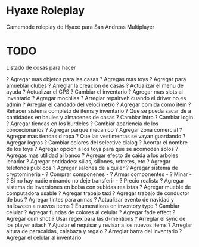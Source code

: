 # Hyaxe Roleplay
Gamemode roleplay de Hyaxe para San Andreas Multiplayer

# TODO
Listado de cosas para hacer

? Agregar mas objetos para las casas
? Agregas mas toys
? Agregar para amueblar clubes
? Arreglar la creacion de casas
? Actualizar el menu de ayuda
? Actualizar el GPS
? Cambiar el inventario
? Agregar mas slots al inventario
? Agregar mochilas
? Arreglar repairveh cuando el driver no es admin
? Arreglar el candado del velocimetro
? Agregar comida como item
? Rehacer sistema completo de items y inventario
? Que se pueda sacar de a cantidades en baules y almacenes de casas
? Cambiar intro
? Cambiar login
? Agregar tiendas en los burdeles
? Cambiar apariencia de los concecionarios 
? Agregar parque mecanico
? Agregar zona comercial
? Agregar mas tiendas d ropa
? Que las vestimentas se vayan guardando
? Agregar logros
? Cambiar colores del selective dialog
? Acortar el nombre de los toys
? Agregar opcion a los toys para que se acomoden solos
? Agregas mas utilidad al banco
? Agregar efecto de caida a los arboles lenador
? Agregar entidades: sillas, sillones, retretes, etc
? Agregar telefonos publicos
? Agregar salones de alquiler
? Agregar sistema de cryptomineria
	- ? Comprar componenes
	- ? Armar componentes
	- ? Minar
	- ? Si no hay nadie minando no deje transferir
	- ? Precio realista
? Agregar sistema de inversiones en bolsa con subidas realistas
? Agregar mueble de computadora usable
? Agregar trabajo taxi
? Agregar trabajo de conductor de bus
? Agregar tintes para armas
? Actualizar evento de navidad y halloween a nuevos items
? Enumerations en inventory type
? Cambiar celular
? Agregar fundas de colores al celular
? Agregar fade effect
? Agregar cum shot
? Usar regex para las d-mentions
? Arreglar el sync de los player attach
? Ajustar el requisar y revisar a los nuevos items
? Arreglar altura de paracaidas, calabaza y regalo
? Arreglar barra del inventario
? Agregar el celular al inventario